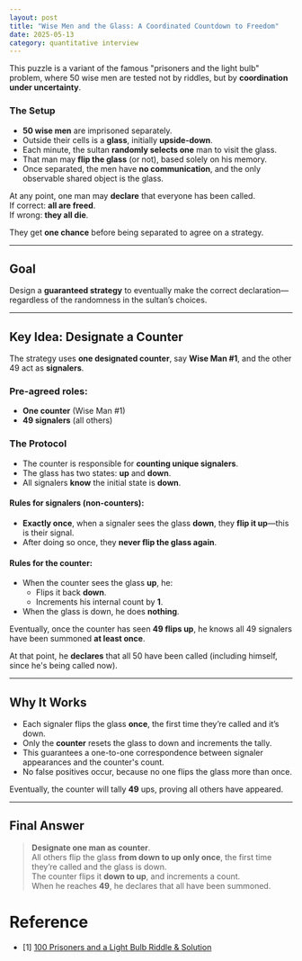 ```yaml
---
layout: post
title: "Wise Men and the Glass: A Coordinated Countdown to Freedom"
date: 2025-05-13
category: quantitative interview
---
```


This puzzle is a variant of the famous "prisoners and the light bulb" problem, where 50 wise men are tested not by riddles, but by **coordination under uncertainty**.

### The Setup

- **50 wise men** are imprisoned separately.
- Outside their cells is a **glass**, initially **upside-down**.
- Each minute, the sultan **randomly selects one** man to visit the glass.
- That man may **flip the glass** (or not), based solely on his memory.
- Once separated, the men have **no communication**, and the only observable shared object is the glass.

At any point, one man may **declare** that everyone has been called.  
If correct: **all are freed**.  
If wrong: **they all die**.

They get **one chance** before being separated to agree on a strategy.

---

## Goal

Design a **guaranteed strategy** to eventually make the correct declaration—regardless of the randomness in the sultan’s choices.

---

## Key Idea: Designate a Counter

The strategy uses **one designated counter**, say **Wise Man #1**, and the other 49 act as **signalers**.

### Pre-agreed roles:

- **One counter** (Wise Man #1)
- **49 signalers** (all others)

### The Protocol

- The counter is responsible for **counting unique signalers**.
- The glass has two states: **up** and **down**.
- All signalers **know** the initial state is **down**.

#### Rules for signalers (non-counters):

- **Exactly once**, when a signaler sees the glass **down**, they **flip it up**—this is their signal.
- After doing so once, they **never flip the glass again**.

#### Rules for the counter:

- When the counter sees the glass **up**, he:
  - Flips it back **down**.
  - Increments his internal count by **1**.
- When the glass is down, he does **nothing**.

Eventually, once the counter has seen **49 flips up**, he knows all 49 signalers have been summoned **at least once**.

At that point, he **declares** that all 50 have been called (including himself, since he's being called now).

---

## Why It Works

- Each signaler flips the glass **once**, the first time they’re called and it’s down.
- Only the **counter** resets the glass to down and increments the tally.
- This guarantees a one-to-one correspondence between signaler appearances and the counter's count.
- No false positives occur, because no one flips the glass more than once.

Eventually, the counter will tally **49** ups, proving all others have appeared.

---

## Final Answer

> **Designate one man as counter**.  
> All others flip the glass **from down to up only once**, the first time they’re called and the glass is down.  
> The counter flips it **down to up**, and increments a count.  
> When he reaches **49**, he declares that all have been summoned.

# Reference

* [1] [100 Prisoners and a Light Bulb Riddle & Solution](https://medium.com/i-math/100-prisoners-and-a-light-bulb-573426272f4c)
